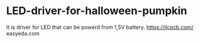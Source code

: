 # LED-driver-for-halloween-pumpkin
It is driver for LED that can be powerd from 1,5V battery.  https://jlcpcb.com/   easyeda.com
